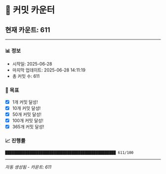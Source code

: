 # 🔢 커밋 카운터

## 현재 카운트: 611

---

### 📊 정보
- 시작일: 2025-06-28
- 마지막 업데이트: 2025-06-28 14:11:19
- 총 커밋 수: 611

### 🎯 목표
- [x] 1개 커밋 달성!
- [x] 10개 커밋 달성!
- [x] 50개 커밋 달성!
- [x] 100개 커밋 달성!
- [x] 365개 커밋 달성!

### 📈 진행률
```
██████████████████████████████████████████████████ 611/100
```

---
*자동 생성됨 - 카운트: 611*
